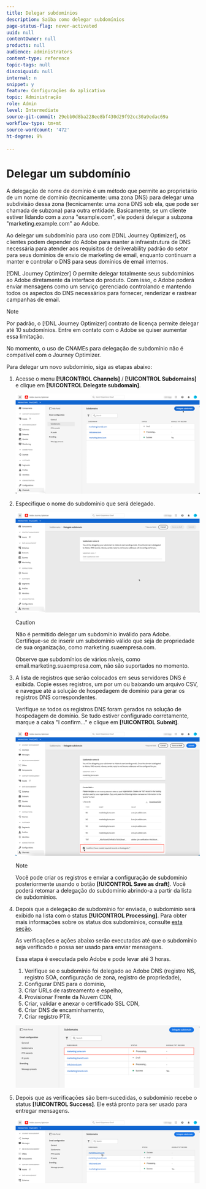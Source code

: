 ```yaml
---
title: Delegar subdomínios
description: Saiba como delegar subdomínios
page-status-flag: never-activated
uuid: null
contentOwner: null
products: null
audience: administrators
content-type: reference
topic-tags: null
discoiquuid: null
internal: n
snippet: y
feature: Configurações do aplicativo
topic: Administração
role: Admin
level: Intermediate
source-git-commit: 29ebb0d8ba228ee8bf430d29f92cc30a9edac69a
workflow-type: tm+mt
source-wordcount: '472'
ht-degree: 9%

---
```



# Delegar um subdomínio

A delegação de nome de domínio é um método que permite ao proprietário de um nome de domínio (tecnicamente: uma zona DNS) para delegar uma subdivisão dessa zona (tecnicamente: uma zona DNS sob ela, que pode ser chamada de subzona) para outra entidade. Basicamente, se um cliente estiver lidando com a zona &quot;example.com&quot;, ele poderá delegar a subzona &quot;marketing.example.com&quot; ao Adobe.

Ao delegar um subdomínio para uso com [!DNL Journey Optimizer], os clientes podem depender do Adobe para manter a infraestrutura de DNS necessária para atender aos requisitos de deliverability padrão do setor para seus domínios de envio de marketing de email, enquanto continuam a manter e controlar o DNS para seus domínios de email internos.

[!DNL Journey Optimizer] O permite delegar totalmente seus subdomínios ao Adobe diretamente da interface do produto. Com isso, o Adobe poderá enviar mensagens como um serviço gerenciado controlando e mantendo todos os aspectos do DNS necessários para fornecer, renderizar e rastrear campanhas de email.

>[!NOTE]
>
>Por padrão, o [!DNL Journey Optimizer] contrato de licença permite delegar até 10 subdomínios. Entre em contato com o Adobe se quiser aumentar essa limitação.
>
>No momento, o uso de CNAMEs para delegação de subdomínio não é compatível com o Journey Optimizer.

Para delegar um novo subdomínio, siga as etapas abaixo:

1. Acesse o menu **[!UICONTROL Channels]** / **[!UICONTROL Subdomains]** e clique em **[!UICONTROL Delegate subdomain]**.

   ![](../assets/subdomain-delegate.png)

1. Especifique o nome do subdomínio que será delegado.

   ![](../assets/subdomain-name.png)

   >[!CAUTION]
   >
   >Não é permitido delegar um subdomínio inválido para Adobe. Certifique-se de inserir um subdomínio válido que seja de propriedade de sua organização, como marketing.suaempresa.com.
   >
   >Observe que subdomínios de vários níveis, como email.marketing.suaempresa.com, não são suportados no momento.

1. A lista de registros que serão colocados em seus servidores DNS é exibida. Copie esses registros, um por um ou baixando um arquivo CSV, e navegue até a solução de hospedagem de domínio para gerar os registros DNS correspondentes.

   Verifique se todos os registros DNS foram gerados na solução de hospedagem de domínio. Se tudo estiver configurado corretamente, marque a caixa &quot;I confirm...&quot; e clique em **[!UICONTROL Submit]**.

   ![](../assets/subdomain-submit.png)

   >[!NOTE]
   >
   >Você pode criar os registros e enviar a configuração de subdomínio posteriormente usando o botão **[!UICONTROL Save as draft]**. Você poderá retomar a delegação do subdomínio abrindo-a a partir da lista de subdomínios.

1. Depois que a delegação de subdomínio for enviada, o subdomínio será exibido na lista com o status **[!UICONTROL Processing]**. Para obter mais informações sobre os status dos subdomínios, consulte [esta seção](access-subdomains.md).

   As verificações e ações abaixo serão executadas até que o subdomínio seja verificado e possa ser usado para enviar mensagens.

   Essa etapa é executada pelo Adobe e pode levar até 3 horas.

   1. Verifique se o subdomínio foi delegado ao Adobe DNS (registro NS, registro SOA, configuração de zona, registro de propriedade),
   1. Configurar DNS para o domínio,
   1. Criar URLs de rastreamento e espelho,
   1. Provisionar Frente da Nuvem CDN,
   1. Criar, validar e anexar o certificado SSL CDN,
   1. Criar DNS de encaminhamento,
   1. Criar registro PTR.

   ![](../assets/subdomain-processing.png)

1. Depois que as verificações são bem-sucedidas, o subdomínio recebe o status **[!UICONTROL Success]**. Ele está pronto para ser usado para entregar mensagens.

   <!-- later on, users will be notified in Pulse -->

   ![](../assets/subdomain-notification.png)


